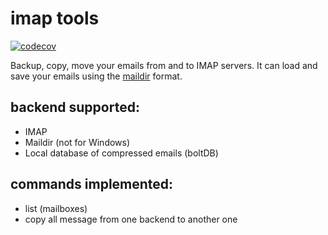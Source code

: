 # imap tools

[![codecov](https://codecov.io/gh/creativeprojects/imap/branch/main/graph/badge.svg?token=3LGb0PvATl)](https://codecov.io/gh/creativeprojects/imap)


Backup, copy, move your emails from and to IMAP servers. It can load and save your emails using the [maildir](https://en.wikipedia.org/wiki/Maildir) format.

## backend supported:

* IMAP
* Maildir (not for Windows)
* Local database of compressed emails (boltDB)

## commands implemented:

* list (mailboxes)
* copy all message from one backend to another one
